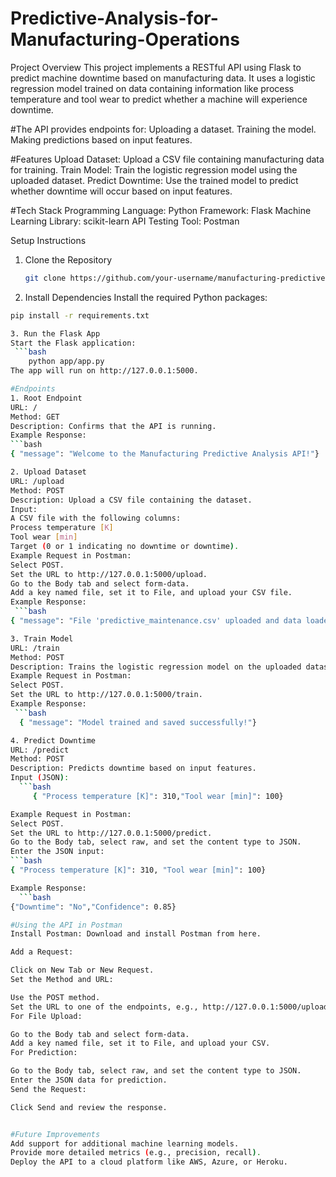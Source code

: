 # Predictive-Analysis-for-Manufacturing-Operations
Project Overview
This project implements a RESTful API using Flask to predict machine downtime based on manufacturing data. It uses a logistic regression model trained on data containing information like process temperature and tool wear to predict whether a machine will experience downtime.

#The API provides endpoints for:
Uploading a dataset.
Training the model.
Making predictions based on input features.

#Features
Upload Dataset: Upload a CSV file containing manufacturing data for training.
Train Model: Train the logistic regression model using the uploaded dataset.
Predict Downtime: Use the trained model to predict whether downtime will occur based on input features.

#Tech Stack
Programming Language: Python
Framework: Flask
Machine Learning Library: scikit-learn
API Testing Tool: Postman

Setup Instructions
1. Clone the Repository
   ```bash
   git clone https://github.com/your-username/manufacturing-predictive-analysis.git cd manufacturing-predictive-analysis
2. Install Dependencies
Install the required Python packages:
 ```bash
pip install -r requirements.txt

3. Run the Flask App
Start the Flask application:
  ```bash
     python app/app.py
The app will run on http://127.0.0.1:5000.

#Endpoints
1. Root Endpoint
URL: /
Method: GET
Description: Confirms that the API is running.
Example Response:
```bash
{ "message": "Welcome to the Manufacturing Predictive Analysis API!"}

2. Upload Dataset
URL: /upload
Method: POST
Description: Upload a CSV file containing the dataset.
Input:
A CSV file with the following columns:
Process temperature [K]
Tool wear [min]
Target (0 or 1 indicating no downtime or downtime).
Example Request in Postman:
Select POST.
Set the URL to http://127.0.0.1:5000/upload.
Go to the Body tab and select form-data.
Add a key named file, set it to File, and upload your CSV file.
Example Response:
  ```bash
{ "message": "File 'predictive_maintenance.csv' uploaded and data loaded successfully!"}

3. Train Model
URL: /train
Method: POST
Description: Trains the logistic regression model on the uploaded dataset.
Example Request in Postman:
Select POST.
Set the URL to http://127.0.0.1:5000/train.
Example Response:
  ```bash
   { "message": "Model trained and saved successfully!"}

4. Predict Downtime
URL: /predict
Method: POST
Description: Predicts downtime based on input features.
Input (JSON):
   ```bash
      { "Process temperature [K]": 310,"Tool wear [min]": 100}

Example Request in Postman:
Select POST.
Set the URL to http://127.0.0.1:5000/predict.
Go to the Body tab, select raw, and set the content type to JSON.
Enter the JSON input:
 ```bash
{ "Process temperature [K]": 310, "Tool wear [min]": 100}

Example Response:
   ```bash
{"Downtime": "No","Confidence": 0.85}

#Using the API in Postman
Install Postman: Download and install Postman from here.

Add a Request:

Click on New Tab or New Request.
Set the Method and URL:

Use the POST method.
Set the URL to one of the endpoints, e.g., http://127.0.0.1:5000/upload.
For File Upload:

Go to the Body tab and select form-data.
Add a key named file, set it to File, and upload your CSV.
For Prediction:

Go to the Body tab, select raw, and set the content type to JSON.
Enter the JSON data for prediction.
Send the Request:

Click Send and review the response.


#Future Improvements
Add support for additional machine learning models.
Provide more detailed metrics (e.g., precision, recall).
Deploy the API to a cloud platform like AWS, Azure, or Heroku.









